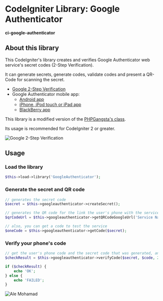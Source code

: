 # CodeIgniter Library: Google Authenticator

**ci-google-authenticator**

## About this library

This CodeIgniter's library creates and verifies Google Authenticator web service's secret codes (2-Step Verification).  

It can generate secrets, generate codes, validate codes and present a QR-Code for scanning the secret.  

* [Google 2-Step Verification](https://www.google.com/landing/2step/)
* Google Authenticator mobile app:
    * [Android app](https://play.google.com/store/apps/details?id=com.google.android.apps.authenticator2)
    * [iPhone, iPod touch or iPad app](https://itunes.apple.com/us/app/google-authenticator/id388497605?mt=8)
    * [BlackBerry app](http://m.google.com/authenticator)

This library is a modified version of the [PHPGangsta's class](https://github.com/PHPGangsta/GoogleAuthenticator).

Its usage is recommended for CodeIgniter 2 or greater.  

![Google 2-Step Verification](https://www.google.com/landing/2step/images/how-works-img-1.png)

## Usage

### Load the library

```php
$this->load->library('GoogleAuthenticator');
```

### Generate the secret and QR code

```php
// generates the secret code
$secret = $this->googleauthenticator->createSecret();

// generates the QR code for the link the user's phone with the service
$qrCodeUrl = $this->googleauthenticator->getQRCodeGoogleUrl('Service Name', 'user@email.com', $secret);

// also, you can get a code to test the service
$oneCode = $this->googleauthenticator->getCode($secret);
```

### Verify your phone's code

```php
// get the user's phone code and the secret code that was generated, and verify
$checkResult = $this->googleauthenticator->verifyCode($secret, $code, 2); // 2 = 2*30sec clock tolerance

if ($checkResult) {
    echo 'OK';
} else {
    echo 'FAILED';
}
```

![Ale Mohamad](http://alemohamad.com/github/logo2012am.png)
